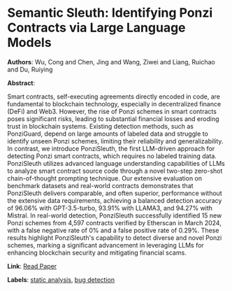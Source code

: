 # Semantic Sleuth: Identifying Ponzi Contracts via Large Language Models

**Authors**: Wu, Cong and Chen, Jing and Wang, Ziwei and Liang, Ruichao and Du, Ruiying

**Abstract**:

Smart contracts, self-executing agreements directly encoded in code, are fundamental to blockchain technology, especially in decentralized finance (DeFi) and Web3. However, the rise of Ponzi schemes in smart contracts poses significant risks, leading to substantial financial losses and eroding trust in blockchain systems. Existing detection methods, such as PonziGuard, depend on large amounts of labeled data and struggle to identify unseen Ponzi schemes, limiting their reliability and generalizability. In contrast, we introduce PonziSleuth, the first LLM-driven approach for detecting Ponzi smart contracts, which requires no labeled training data. PonziSleuth utilizes advanced language understanding capabilities of LLMs to analyze smart contract source code through a novel two-step zero-shot chain-of-thought prompting technique. Our extensive evaluation on benchmark datasets and real-world contracts demonstrates that PonziSleuth delivers comparable, and often superior, performance without the extensive data requirements, achieving a balanced detection accuracy of 96.06\% with GPT-3.5-turbo, 93.91\% with LLAMA3, and 94.27\% with Mistral. In real-world detection, PonziSleuth successfully identified 15 new Ponzi schemes from 4,597 contracts verified by Etherscan in March 2024, with a false negative rate of 0\% and a false positive rate of 0.29\%. These results highlight PonziSleuth's capability to detect diverse and novel Ponzi schemes, marking a significant advancement in leveraging LLMs for enhancing blockchain security and mitigating financial scams.

**Link**: [Read Paper](https://doi.org/10.1145/3691620.3695055)

**Labels**: [static analysis](../../labels/static_analysis.md), [bug detection](../../labels/bug_detection.md)
